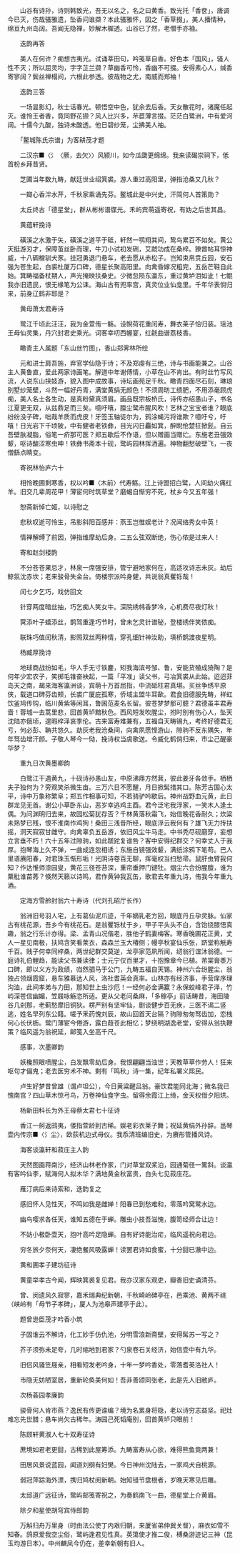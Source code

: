 <!-- { "loadSidebar": true } -->
　　山谷有诗孙，诗则韩致光，吾无以名之，名之曰黄香。致光托「香奁」，唐调今已灭，伤哉骚雅遗，坠香问谁撷？本此骚雅怀，因之「香草掇」，美人播情种，绵亘九州岛阔。吾闻无隐禅，妙解木樨透。山谷已了然，老僧手亦袖。

　　迭韵再答

　　美人在何许？痴想古夷光。试诵莘田句，吟笺草自香。好色本「国风」，骚人性不灭；所以屈灵均，字字芷兰撷？草幽香可怜，香幽不可掇。安得素心人，缄香寄寥阔？鬓丝禅榻间，六根此参透。彼哉物之尤，南威而郑袖！

　　迭韵三答

　　一场昙影幻，秋士话春光。顿悟空中色，犹余去后香。天女散花时，诸魔任起灭。谁怜王者香，竟同野花撷？风人比兴多，芣苣薄言掇。茫茫白鹭洲，中有爱河阔。十儒今九酸，独诗未酸透。他日碧纱笼，尘拂美人袖。

　　「鳌城陈氏宗谱」为客耕茂才题

　　二汉宗■〈氵〈厥，去欠〉〉风颍川，如今瓜瓞更绵绵。我来读碣崇祠下，低首枌乡拜昔贤。

　　芝圃当年数九畴，献廷世业绍箕裘。游人重过高阳里，弹指沧桑又几秋？

　　一瓣心香泮水芹，千秋家乘诵先芬。鳌城此是中兴史，汗简何人首策勋？

　　太丘终古「德星堂」，群从彬彬谱牒光。禾屿宾萌遥寄祝，有妫之后世其昌。

　　黄蕴轩挽诗

　　磺溪之水激于矢，磺溪之道平于砥，轩然一鹗翔其间，鸷鸟累百不如矣。黄公天挺游刃才，保障茧丝卧而理，牛刀小试初发硎，艾虣功成在桑梓。獠酋帖耳惊神威，十八碉橧驯犬豕。挂冠勇退门悬车，老去愿从赤松子。岂知束帛贲丘园，安石强为苍生起，白裘杜厦万口碑，德星长聚高阳里。向禽昏嫁况粗完，五岳芒鞋自此始。箕畴福备杖期人，声光掩映扶桑史。少微忽陨东瀛东，重过黄垆泪如泚！七鲲我亦旧遗民，恨无椽笔为公诔。海山古有兜率宫，真灵位业仙龛里。千年华表倘归来，前身辽鹤非耶是？

　　黄母萧太君寿诗

　　鹭江千顷此汪汪，我为金萱侑一觞。设帨荷花重闰寿，舞衣莱子恰归装。瑶池王母仙灵集，丹穴封君史乘光。词客幸叨西幄宴，红毹曲谱荔枝香。

　　瞰青主人属题「东山丝竹图」，香山郑霁林所绘

　　元和进士肩吾施，弃官学仙隐于诗；不及郑虔有三绝，诗与书画能兼之。山谷主人黄鲁直，爱此两家诗画笔。解道中年谢傅情，小草在山不肯出。有时丝竹写风流，人说东山挟妓游，貌入图中成故事，诗坛画苑足千秋。瞰青四面尽石刻，琳琅别墅纱笼壁，斗然一幅好丹青，满堂黄绢无颜色！不须周昉工缋肥，不用添毫顾虎痴，美人名士各生动，是真粉黛真须眉。画品既宗板桥氏，诗传亦绍愚山子，书名江夏更无双，从兹鼎足而三矣。噫吁嘻，膻尘鹭市腥风吹！艺林之宝宝者谁？眼底纷纷没子碑，咄哉羊质而虎皮！牙签玉轴徒尔为，鸦涂蝇污将谁欺？噫吁兮，吁嘻！日光岩下千顷陂，中有健者老铁彝，目光闪日麤如箕，醉睨伧楚狂掀髭。自云吾壁肤凝脂，俗笔一疥那可医？郑五歇后不作语，但以赠画当赠纻。东施老丑强效颦，呕诗酸涩寒虫呻！铁彝书斋本十砚，鹭屿园林挥洒遍。神物翻愁破壁飞，一夜僧繇点睛变。

　　寄祝林怡庐六十

　　相怜晚圃剩寒香，权以吟■〈木前〉代寿觞。江上诗盟招白鹭，人间劫火痛红羊。旧交几辈周花甲！薄宦何时筑草堂？磨蝎自惭穷不死，杖乡今又五年强！

　　恕斋新悼亡姬，以诗慰之

　　悲秋叹逝可怜生，吊影斜阳百感并：燕玉岂惟娱老计？况闻络秀女中英！

　　情禅解缚了前因，弹指维摩劫后身。二五么弦双断绝，伤心侬是过来人！

　　寄和赵剑楼韵

　　不分苍苍果忌才，林泉一席强安排，管宁避地家何在，高适攻诗志未灰。劫后鲸氛沈赤坎；老来骏骨失金台。倚楼宗派吟身健，共说翁真矍铄哉！

　　闰七夕乞巧，戏仿回文

　　针穿两度暗丝抽，巧乞痴人笑女牛。深院绣帏香梦冷，心机费尽夜灯秋！

　　蓂添叶子蟢添丝，鹊驾重逢巧节时，曾未乞灵针谱秘，登楼绣伴笑侬痴。

　　联珠巧值闰秋清，影照双丝两种情，穿孔细针神汝助，填桥鹊渡夜星明。

　　杨臧厚挽诗

　　地球商战纷如毛，华人手无寸铁鏖，矧我海滨号邹、鲁，安能货殖成猗陶？是何年少宏农子，笑掷毛锥奋袂起，一篇「平准」读父书，弓冶箕裘从此始。迢迢菲岛天之南，朅来海客瀛洲谈，宾萌十万首屈指，中流砥柱君真堪。买丝争绣平原侠，载道口碑芬齿颊，长裘广厦庇孤寒，侨域主盟牛耳歃。君食旧德服先畴，祥虹饮釜鸠传钩，临川黄紫等闲耳，鲁囷范麦名长留。彼苍梦梦那可臆？君德虽丰君寿啬！蓉城一去蒿里悲，回首黄垆黯秋色。西风短发吹腥尘，拊时别有伤心人，坠天沈陆亦俄顷，遑暇梓泽哀季伦。古来富寿难兼有，五福自天畴锡九，考终好德君无亏，何必彭、聃共悠久。劫灰老我沧桑间，向禽夙愿悭游山，隙驹不反东隅失，年年驽齿增汗颜。子敬人琴今一恸，挽诗权当虞歌送。令威化鹤倘归来，市尘己醒豪华梦？

　　重九日次黄墨卿韵

　　白鹭江干遇黄九，十砚诗孙愚山友，中原沸鼎方然萁，彼此姜牙各敛手。栖栖夫子独何为？旁观笑杀微生亩。三万六日不愿醒，月日掀髯措其口。陈芳古国心太平，诗中万象称繁阜；郑五作相事可知，不若骑驴吟歇后。神州战野血元黄，此日群龙见无首。谢公小草卧东山，恶岁幸逃鸡主酉。君今泛宅我浮家，一笑木人逢土偶。为问渊明归去来，故园松菊犹存否？千林黄落秋霜飞，始信晚花香耐久；炊粱未熟梦已残，恨不淮南作鸡狗！桑田三浅昔所经，眼底浮云我何有？雄飞无力抟扶摇，洞天寂寂甘雌守。向禽辜负五岳游，依旧风尘牛马走。中书秃尽砚磨穿，妄想立言垂不朽！六十五年过隙驹，如此蹉跎复谁咎？客中安得纪群交？何幸丈人于我厚。抱琴海上久不弹，一曲成连忽相诱；东施自镜强效颦，满纸涂鸦下笔苟。巴人里语赓阳春，对君珠玉惭形垢！光阴诗卷百无聊，挥毫权当扫愁帚。鼠肝虫臂我何知？作达惟师漆园叟，黄花三径苍苔深，重帘垂押门键牡。烟尘六合纷腥膻，谁为粟秕谁苗莠？倏然天籁以诗鸣，君作黄钟我瓦缶，歌君去年重九诗，侑我今年重九酒。

　　定海方雪舲封翁六十寿诗（代刘孔昭厅长作）

　　翁洲旧号羽人宅，上有葛仙泥爪迹，千年嫡乳老方回，眼底丹丘孕灵脉。仙家古有桃花源，吾乡今有桃花石。是翁矍铄杖于乡，甲子平头头不白，含饴绕膝悟真趣，翁之行乐计亦得。梁、孟青山况偕老，胜他子鹤妻梅客。寒香晚圃花正黄，丈人一星见南极，扶鸠含笑看莱衣，森森兰玉大椿侧；幔亭秋宴仙乐张，跻堂称觥寿千百。贱子何幸同梓桑，两世纪群交莫逆，龙亭家范夙所闻，纫翁行谊沐翁德。一庭诗礼伯鲤趋，能读父书兼读律；士元宁仅百里才，十抱豫章今已植。芾棠膏黍万口碑，即以义方为政绩，岿然驷马于公门，九畴五福自天锡。神州六合纷腥尘，翁独占领烟霞窟，悬车雅慕达人风，洛社耆英会真率。山林亦有经济事，手营庠序理沟洫，此间孝弟与力田，那知世上虫沙厄！一经何必金满籯？永保蛟峰君子泽，竹屿深苍信幽媚，笠屐咏觞恣所适。更从父老问桑麻，「多稼亭」前话畴昔，海田陵谷几剎那，老蓟愁摩旧铜狄。楞严别有坚牢仙，剧谈健步百无疾，三医不谒二竖逃，姓名早列东公籍。嗟予釆药愧刘辰，故山回首天台隔？驹隙匆匆驽齿加，恋栈何心长伏枥。鹭门薄宦今倦游，露白葭苍此相忆；梦绕明湖逸老堂，安得从翁执鞭策？临风遥为翁祝延，邮笺入坐高千尺。

　　感事，次墨卿韵

　　妖欃照眼喷腥尘，白发飘零劫后身。我恨翩翩当浊世；天教草草作劳人！狂来呕句才偏鬼；老去医穷术不神。剩有「鸣秋」诗一集，纪年私署义熙民。

　　卢生好梦昔曾雄（谓卢坦公），今日黄粱醒吕翁。豪饮君能同北海；微名我已愧南宫？四山草木惊弓鸟，万卷神仙食字虫。留得余霞江上绮，金天权借夕阳烘。

　　杨新田科长为外王母蔡太君七十征诗

　　香江一舸返鸱夷，偻指萱龄到古稀。娱老彩衣莱子舞；祝延黄绢外孙辞。邕琴壶内传宗■〈氵尘〉，欧荻机边式母仪。我忝清班编旧史，为赓彤管播风诗。

　　海客谈瀛轩和菽庄主人韵

　　天然图画蒋南沙，经济山林老作家，门对草堂双桨泊，园通菊径一篱斜。谈瀛有客吟仙李，赋海何人拟木华？满地黄金秋富贵，白头七见菽庄花。

　　雁汀病后来诗索和，迭韵复之

　　感旧怀人见性天，不鸣如我是雌婵！阳春已到愁难和，零落吟窝鹭水边。

　　幽鸟嘤求各任天，谁知五德在于蝉。雕虫小技吾滋愧，腹笥经师合让边！

　　不妨小极卧壶天，抱叶高吟足隐蝉。自有好诗能治疟，临风遥祝向君边。

　　穷冬旅夕奈何天，凄绝餐风吸露蝉！读罢君诗如食蜜，十分甜已澈中边。

　　黄和圃孝子建坊征诗

　　黄童举孝古今闻，辉映箕裘复见君。我亦汉家东观吏，瓣香旧史诵清芬。

　　曾、闵遗风久寂寥，嘉禾瑞典纪新朝，千秋崎岭碑亭在，邑乘池、黄两不祧（峡岭有「母节子孝碑」，厦人为池皋声建亭于此）。

　　题曾逊臣茂才吟香小筑

　　子固谁云不解诗，化工妙手仿仇池，分明雪浪新斋壁，安得髯苏一写之？

　　芥子须弥未足夸，几时缩地到君家？勺泉卷石关经济，始信壶中有九华。

　　旧侣风骚笠屐亲，相看短发老吟身，十年一梦吟香处，零落耆英洛社人！

　　市隐无妨陋室居，重新轮奂美何如！吾非善颂同张老，此是先人旧敝庐。

　　次杨荟园孝廉韵

　　骏骨何人肯市燕？逸民有传更谁编？境为名累身将隐，老以诗穷志益坚。祀灶难忘先世腊；悬车尚欠古稀年。涛园己死韬庵别，回首黄垆只眼前！

　　陈顾轩黄淑人七十双寿征诗

　　蔗境如君老更甜，古稀到此屋筹添。九畴富寿从心欲，难得熊鱼竟两兼！

　　田居风景说蓝园，闻道刘纲有妇樊。今日神州沈陆去，一家鸡犬自桃源。

　　弱冠萍踪海外漂，携归鸠杖阅新朝。始知错节盘根者，岁晚天寒见后雕。

　　太邱道广远征诗，鹭屿邮笺寄祝之，为奏鹤南飞一曲，德星堂上介黄眉。

　　除夕和星使胡穹宾侍郎韵

　　万斛归舟万里身（时由法公使丁内艰归朝，来厦省弟仲巽关督），麻衣如雪不知春。鸽原爱我空尘俗，鹭屿逢君见性真。英簜使才推二俊，榑桑游迹记三神（昆玉均游日本）。中州麟凤今仍在，差幸新朝有旧人。

